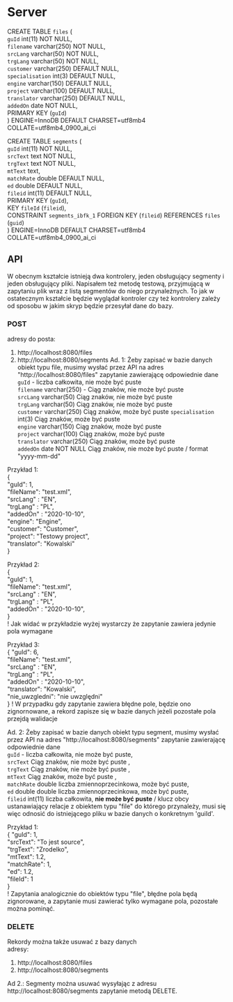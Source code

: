 # Server


CREATE TABLE `files` (  
  `guId` int(11) NOT NULL,  
  `filename` varchar(250) NOT NULL,  
  `srcLang` varchar(50) NOT NULL,  
  `trgLang` varchar(50) NOT NULL,  
  `customer` varchar(250) DEFAULT NULL,  
  `specialisation` int(3) DEFAULT NULL,  
  `engine` varchar(150) DEFAULT NULL,  
  `project` varchar(100) DEFAULT NULL,  
  `translator` varchar(250) DEFAULT NULL,  
  `addedOn` date NOT NULL,  
  PRIMARY KEY (`guId`)  
) ENGINE=InnoDB DEFAULT CHARSET=utf8mb4 COLLATE=utf8mb4_0900_ai_ci


CREATE TABLE `segments` (  
  `guId` int(11) NOT NULL,  
  `srcText` text NOT NULL,  
  `trgText` text NOT NULL,  
  `mtText` text,  
  `matchRate` double DEFAULT NULL,  
  `ed` double DEFAULT NULL,  
  `fileid` int(11) DEFAULT NULL,  
  PRIMARY KEY (`guId`),  
  KEY `fileId` (`fileid`),  
  CONSTRAINT `segments_ibfk_1` FOREIGN KEY (`fileid`) REFERENCES `files` (`guid`)  
) ENGINE=InnoDB DEFAULT CHARSET=utf8mb4 COLLATE=utf8mb4_0900_ai_ci

##  API
W obecnym kształcie istnieją dwa kontrolery, jeden obsługujący segmenty i jeden obsługujący pliki. Napisałem też metodę testową, przyjmującą w zapytaniu plik wraz z listą segmentów do niego przynależnych. To jak w ostatecznym kształcie będzie wyglądał kontroler czy też kontrolery zależy od sposobu w jakim skryp będzie przesyłał dane do bazy.

###  POST
adresy do posta:
1. http://localhost:8080/files
2. http://localhost:8080/segments
Ad. 1: Żeby zapisać w bazie danych obiekt typu file, musimy wysłać przez API na adres "http://localhost:8080/files" zapytanie zawierającę odpowiednie dane  
  `guId` - liczba całkowita, nie może być puste  
  `filename` varchar(250) - Ciąg znaków, nie może być puste  
  `srcLang` varchar(50) Ciąg znaków, nie może być puste   
  `trgLang` varchar(50) Ciąg znaków, nie może być puste  
  `customer` varchar(250) Ciąg znaków, może być puste 
  `specialisation` int(3) Ciąg znaków, może być puste   
  `engine` varchar(150) Ciąg znaków, może być puste   
  `project` varchar(100) Ciąg znaków, może być puste   
  `translator` varchar(250) Ciąg znaków, może być puste  
  `addedOn` date NOT NULL Ciąg znaków, nie może być puste / format "yyyy-mm-dd"  
  
Przykład 1:  
{  
    "guId": 1,  
    "fileName": "test.xml",  
    "srcLang" : "EN",  
    "trgLang" : "PL",  
    "addedOn" : "2020-10-10",  
    "engine": "Engine",  
    "customer": "Customer",  
    "project": "Testowy project",  
    "translator": "Kowalski"  
}  

Przykład 2:  
{  
    "guId": 1,  
    "fileName": "test.xml",  
    "srcLang" : "EN",  
    "trgLang" : "PL",  
    "addedOn" : "2020-10-10",  
}  
! Jak widać w przykładzie wyżej wystarczy że zapytanie zawiera jedynie pola wymagane  

Przykład 3:  
{
    "guId": 6,  
    "fileName": "test.xml",  
    "srcLang" : "EN",  
    "trgLang" : "PL",  
    "addedOn" : "2020-10-10",  
    "translator": "Kowalski",  
    "nie_uwzgledni": "nie uwzględni"  
}
! W przypadku gdy zapytanie zawiera błędne pole, będzie ono zignornowane, a rekord zapisze się w bazie danych jeżeli pozostałe pola przejdą walidacje  

Ad. 2: Żeby zapisać w bazie danych obiekt typu segment, musimy wysłać przez API na adres "http://localhost:8080/segments" zapytanie zawierającę odpowiednie dane  
  `guId` - liczba całkowita, nie może być puste,   
  `srcText` Ciąg znaków, nie może być puste ,  
  `trgText` Ciąg znaków, nie może być puste ,  
  `mtText` Ciąg znaków, może być puste ,  
  `matchRate` double liczba zmiennoprzecinkowa, może być puste,  
  `ed` double double liczba zmiennoprzecinkowa, może być puste,  
  `fileid` int(11)  liczba całkowita, <b>nie może być puste</b> / klucz obcy ustanawiający relacje z obiektem typu "file" do którego przynależy, musi się więc odnosić do istniejącego pliku w bazie danych o konkretnym 'guiId'.
  
  Przykład 1:  
{
    "guId": 1,  
    "srcText": "To jest source",  
    "trgText": "Zrodelko",  
    "mtText": 1.2,  
    "matchRate": 1,  
    "ed": 1.2,  
    "fileId": 1  
}  
! Zapytania analogicznie do obiektów typu "file", błędne pola będą zignorowane, a zapytanie musi zawierać tylko wymagane pola, pozostałe można pominąć.  
  
###  DELETE
Rekordy można także usuwać z bazy danych  
adresy:  
1. http://localhost:8080/files  
2. http://localhost:8080/segments  

Ad 2.: Segmenty można usuwać wysyłając z adresu http://localhost:8080/segments zapytanie metodą DELETE.





